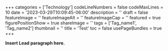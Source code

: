 +++
categories = ['Technology']
codeLineNumbers = false
codeMaxLines = 10
date = '2023-03-29T10:09:45-06:00'
description = ''
draft = false
featureImage = ''
featureImageAlt = ''
featureImageCap = ''
featured = true
figurePositionShow = true
shareImage = ''
tags = ['Tag_name1', 'Tag_name2']
thumbnail = ''
title = 'Test'
toc = false
usePageBundles = true
+++

**Insert Lead paragraph here.**
